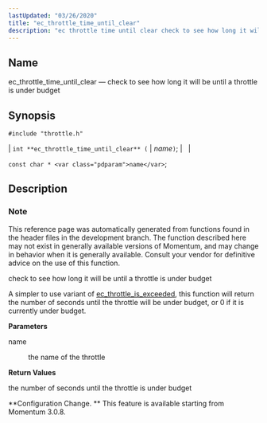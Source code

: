 ```yaml
---
lastUpdated: "03/26/2020"
title: "ec_throttle_time_until_clear"
description: "ec throttle time until clear check to see how long it will be until a throttle is under budget int ec throttle time until clear name const char name This reference page was automatically generated from functions found in the header files in the development branch The function described here..."
---
```


<a name="apis.ec_throttle_time_until_clear"></a> 
## Name

ec_throttle_time_until_clear — check to see how long it will be until a throttle is under budget

## Synopsis

`#include "throttle.h"`

| `int **ec_throttle_time_until_clear** (` | <var class="pdparam">name</var>`)`; |   |

`const char * <var class="pdparam">name</var>`;<a name="idp63530976"></a> 
## Description

### Note

This reference page was automatically generated from functions found in the header files in the development branch. The function described here may not exist in generally available versions of Momentum, and may change in behavior when it is generally available. Consult your vendor for definitive advice on the use of this function.

check to see how long it will be until a throttle is under budget

A simpler to use variant of [ec_throttle_is_exceeded](/momentum/3/3-api/apis-ec-throttle-is-exceeded), this function will return the number of seconds until the throttle will be under budget, or 0 if it is currently under budget.

**<a name="idp63535056"></a> Parameters**

<dl class="variablelist">

<dt>name</dt>

<dd>

the name of the throttle

</dd>

</dl>

**<a name="idp63537792"></a> Return Values**

the number of seconds until the throttle is under budget

**Configuration Change. ** This feature is available starting from Momentum 3.0.8.